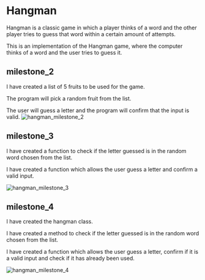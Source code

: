 # Hangman
Hangman is a classic game in which a player thinks of a word and the other player tries to guess that word within a certain amount of attempts.

This is an implementation of the Hangman game, where the computer thinks of a word and the user tries to guess it. 

## milestone_2

I have created a list of 5 fruits to be used for the game.

The program will pick a random fruit from the list.

The user will guess a letter and the program will confirm that the input is valid.
![hangman_milestone_2](https://github.com/Trone77/hangman/assets/121750173/12bcdc5e-07b2-461a-b782-027d4dd0cc03)

## milestone_3

I have created a function to check if the letter guessed is in the random word chosen from the list.

I have created a function which allows the user guess a letter and confirm a valid input.

![hangman_milestone_3](https://github.com/Trone77/hangman/assets/121750173/fd773cc6-4a2f-4cbb-bf6d-6d900255e900)


## milestone_4

I have created the hangman class.

I have created a method to check if the letter guessed is in the random word chosen from the list.

I have created a function which allows the user guess a letter, confirm if it is a valid input and check if it has already been used.

![hangman_milestone_4](https://github.com/Trone77/hangman/assets/121750173/4264ecfc-4ff2-45ff-8ffd-3fa1ab51a8cc)

